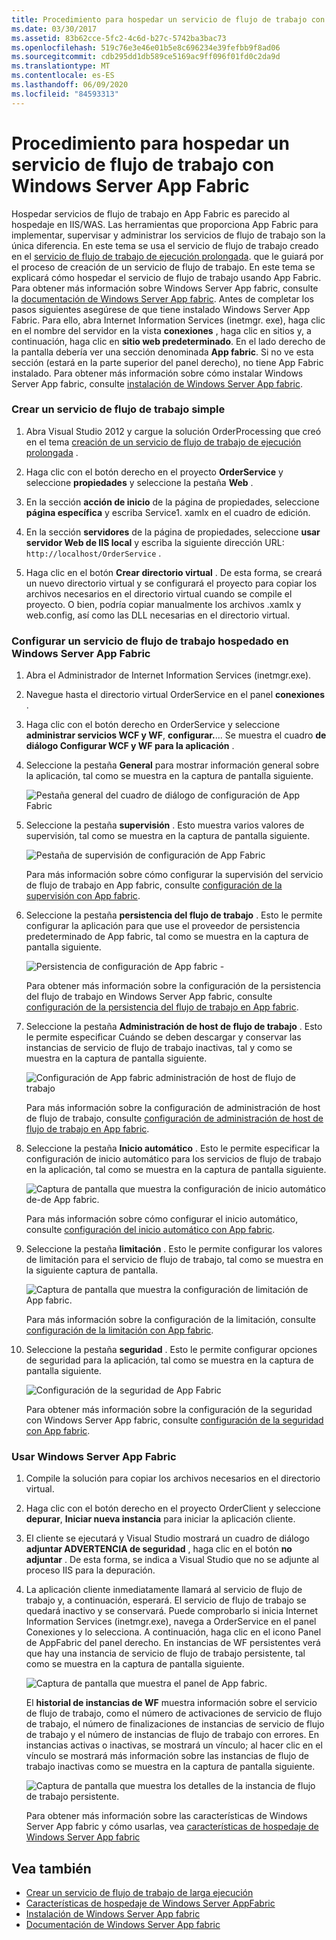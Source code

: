 ```yaml
---
title: Procedimiento para hospedar un servicio de flujo de trabajo con Windows Server App Fabric
ms.date: 03/30/2017
ms.assetid: 83b62cce-5fc2-4c6d-b27c-5742ba3bac73
ms.openlocfilehash: 519c76e3e46e01b5e8c696234e39fefbb9f8ad06
ms.sourcegitcommit: cdb295dd1db589ce5169ac9ff096f01fd0c2da9d
ms.translationtype: MT
ms.contentlocale: es-ES
ms.lasthandoff: 06/09/2020
ms.locfileid: "84593313"
---
```

# <a name="how-to-host-a-workflow-service-with-windows-server-app-fabric"></a>Procedimiento para hospedar un servicio de flujo de trabajo con Windows Server App Fabric

Hospedar servicios de flujo de trabajo en App Fabric es parecido al hospedaje en IIS/WAS. Las herramientas que proporciona App Fabric para implementar, supervisar y administrar los servicios de flujo de trabajo son la única diferencia. En este tema se usa el servicio de flujo de trabajo creado en el [servicio de flujo de trabajo de ejecución prolongada](creating-a-long-running-workflow-service.md). que le guiará por el proceso de creación de un servicio de flujo de trabajo. En este tema se explicará cómo hospedar el servicio de flujo de trabajo usando App Fabric. Para obtener más información sobre Windows Server App fabric, consulte la [documentación de Windows Server App fabric](https://docs.microsoft.com/previous-versions/appfabric/ff384253(v=azure.10)). Antes de completar los pasos siguientes asegúrese de que tiene instalado Windows Server App Fabric.  Para ello, abra Internet Information Services (inetmgr. exe), haga clic en el nombre del servidor en la vista **conexiones** , haga clic en sitios y, a continuación, haga clic en **sitio web predeterminado**. En el lado derecho de la pantalla debería ver una sección denominada **App fabric**. Si no ve esta sección (estará en la parte superior del panel derecho), no tiene App Fabric instalado. Para obtener más información sobre cómo instalar Windows Server App fabric, consulte [instalación de Windows Server App fabric](https://docs.microsoft.com/previous-versions/appfabric/ee790960(v=azure.10)).  
  
### <a name="creating-a-simple-workflow-service"></a>Crear un servicio de flujo de trabajo simple  
  
1. Abra Visual Studio 2012 y cargue la solución OrderProcessing que creó en el tema [creación de un servicio de flujo de trabajo de ejecución prolongada](creating-a-long-running-workflow-service.md) .  
  
2. Haga clic con el botón derecho en el proyecto **OrderService** y seleccione **propiedades** y seleccione la pestaña **Web** .  
  
3. En la sección **acción de inicio** de la página de propiedades, seleccione **página específica** y escriba Service1. xamlx en el cuadro de edición.  
  
4. En la sección **servidores** de la página de propiedades, seleccione **usar servidor Web de IIS local** y escriba la siguiente dirección URL: `http://localhost/OrderService` .  
  
5. Haga clic en el botón **Crear directorio virtual** . De esta forma, se creará un nuevo directorio virtual y se configurará el proyecto para copiar los archivos necesarios en el directorio virtual cuando se compile el proyecto.  O bien, podría copiar manualmente los archivos .xamlx y web.config, así como las DLL necesarias en el directorio virtual.  
  
### <a name="configuring-a-workflow-service-hosted-in-windows-server-app-fabric"></a>Configurar un servicio de flujo de trabajo hospedado en Windows Server App Fabric  
  
1. Abra el Administrador de Internet Information Services (inetmgr.exe).  
  
2. Navegue hasta el directorio virtual OrderService en el panel **conexiones** .  
  
3. Haga clic con el botón derecho en OrderService y seleccione **administrar servicios WCF y WF**, **configurar.**... Se muestra el cuadro **de diálogo Configurar WCF y WF para la aplicación** .  
  
4. Seleccione la pestaña **General** para mostrar información general sobre la aplicación, tal como se muestra en la captura de pantalla siguiente.  
  
     ![Pestaña general del cuadro de diálogo de configuración de App Fabric](media/appfabricconfiguration-general.gif "AppFabricConfiguration-general")  
  
5. Seleccione la pestaña **supervisión** . Esto muestra varios valores de supervisión, tal como se muestra en la captura de pantalla siguiente.  
  
     ![Pestaña de supervisión de configuración de App Fabric](media/appfabricconfiguration-monitoring.gif "AppFabricConfiguration: supervisión")  
  
     Para más información sobre cómo configurar la supervisión del servicio de flujo de trabajo en App fabric, consulte [configuración de la supervisión con App fabric](https://docs.microsoft.com/previous-versions/appfabric/ee677384(v=azure.10)).  
  
6. Seleccione la pestaña **persistencia del flujo de trabajo** . Esto le permite configurar la aplicación para que use el proveedor de persistencia predeterminado de App fabric, tal como se muestra en la captura de pantalla siguiente.  
  
     ![Persistencia de configuración de App fabric &#45;](media/appfabricconfiguration-persistence.gif "AppFabricConfiguration: persistencia")  
  
     Para obtener más información sobre la configuración de la persistencia del flujo de trabajo en Windows Server App fabric, consulte [configuración de la persistencia del flujo de trabajo en App fabric](https://docs.microsoft.com/previous-versions/appfabric/ee677353(v=azure.10)).  
  
7. Seleccione la pestaña **Administración de host de flujo de trabajo** . Esto le permite especificar Cuándo se deben descargar y conservar las instancias de servicio de flujo de trabajo inactivas, tal y como se muestra en la captura de pantalla siguiente.  
  
     ![Configuración de App fabric administración de host de flujo de trabajo](media/appfabricconfiguration-management.gif "Administración de AppFabricConfiguration")  
  
     Para más información sobre la configuración de administración de host de flujo de trabajo, consulte [configuración de administración de host de flujo de trabajo en App fabric](https://docs.microsoft.com/previous-versions/appfabric/ff383424(v=azure.10)).  
  
8. Seleccione la pestaña **Inicio automático** . Esto le permite especificar la configuración de inicio automático para los servicios de flujo de trabajo en la aplicación, tal como se muestra en la captura de pantalla siguiente.  
  
     ![Captura de pantalla que muestra la configuración de inicio automático de&#45;de App fabric.](./media/how-to-host-a-workflow-service-with-windows-server-app-fabric/app-fabric-auto-start-configuration.gif)  
  
     Para más información sobre cómo configurar el inicio automático, consulte [configuración del inicio automático con App fabric](https://docs.microsoft.com/previous-versions/appfabric/ee677261(v=azure.10)).  
  
9. Seleccione la pestaña **limitación** . Esto le permite configurar los valores de limitación para el servicio de flujo de trabajo, tal como se muestra en la siguiente captura de pantalla.  
  
     ![Captura de pantalla que muestra la configuración de limitación de App fabric.](./media/how-to-host-a-workflow-service-with-windows-server-app-fabric/app-fabric-throttling-configuration.gif)  
  
     Para más información sobre la configuración de la limitación, consulte [configuración de la limitación con App fabric](https://docs.microsoft.com/previous-versions/appfabric/ee677261(v=azure.10)).  
  
10. Seleccione la pestaña **seguridad** . Esto le permite configurar opciones de seguridad para la aplicación, tal como se muestra en la captura de pantalla siguiente.  
  
     ![Configuración de la seguridad de App Fabric](media/appfabricconfiguration-security.gif "AppFabricConfiguration-seguridad")  
  
     Para obtener más información sobre la configuración de la seguridad con Windows Server App fabric, consulte [configuración de la seguridad con App fabric](https://docs.microsoft.com/previous-versions/appfabric/ee677278(v=azure.10)).  
  
### <a name="using-windows-server-app-fabric"></a>Usar Windows Server App Fabric  
  
1. Compile la solución para copiar los archivos necesarios en el directorio virtual.  
  
2. Haga clic con el botón derecho en el proyecto OrderClient y seleccione **depurar**, **Iniciar nueva instancia** para iniciar la aplicación cliente.  
  
3. El cliente se ejecutará y Visual Studio mostrará un cuadro de diálogo **adjuntar ADVERTENCIA de seguridad** , haga clic en el botón **no adjuntar** . De esta forma, se indica a Visual Studio que no se adjunte al proceso IIS para la depuración.  
  
4. La aplicación cliente inmediatamente llamará al servicio de flujo de trabajo y, a continuación, esperará. El servicio de flujo de trabajo se quedará inactivo y se conservará. Puede comprobarlo si inicia Internet Information Services (inetmgr.exe), navega a OrderService en el panel Conexiones y lo selecciona. A continuación, haga clic en el icono Panel de AppFabric del panel derecho. En instancias de WF persistentes verá que hay una instancia de servicio de flujo de trabajo persistente, tal como se muestra en la captura de pantalla siguiente.  
  
     ![Captura de pantalla que muestra el panel de App fabric.](./media/how-to-host-a-workflow-service-with-windows-server-app-fabric/app-fabric-dashboard.gif)  
  
     El **historial de instancias de WF** muestra información sobre el servicio de flujo de trabajo, como el número de activaciones de servicio de flujo de trabajo, el número de finalizaciones de instancias de servicio de flujo de trabajo y el número de instancias de flujo de trabajo con errores. En instancias activas o inactivas, se mostrará un vínculo; al hacer clic en el vínculo se mostrará más información sobre las instancias de flujo de trabajo inactivas como se muestra en la captura de pantalla siguiente.  
  
     ![Captura de pantalla que muestra los detalles de la instancia de flujo de trabajo persistente.](./media/how-to-host-a-workflow-service-with-windows-server-app-fabric/persisted-workflow-instance-detail.gif)  
  
     Para obtener más información sobre las características de Windows Server App fabric y cómo usarlas, vea [características de hospedaje de Windows Server App fabric](https://docs.microsoft.com/previous-versions/appfabric/ee677189(v=azure.10))  
  
## <a name="see-also"></a>Vea también

- [Crear un servicio de flujo de trabajo de larga ejecución](creating-a-long-running-workflow-service.md)
- [Características de hospedaje de Windows Server AppFabric](https://docs.microsoft.com/previous-versions/appfabric/ee677189(v=azure.10))
- [Instalación de Windows Server App fabric](https://docs.microsoft.com/previous-versions/appfabric/ee790960(v=azure.10))
- [Documentación de Windows Server App fabric](https://docs.microsoft.com/previous-versions/appfabric/ff384253(v=azure.10))
